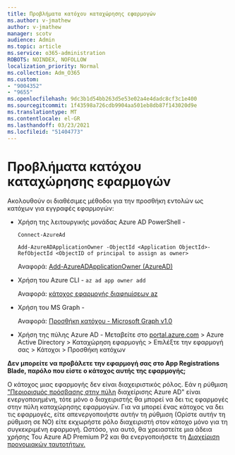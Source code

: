 ```yaml
---
title: Προβλήματα κατόχου καταχώρησης εφαρμογών
ms.author: v-jmathew
author: v-jmathew
manager: scotv
audience: Admin
ms.topic: article
ms.service: o365-administration
ROBOTS: NOINDEX, NOFOLLOW
localization_priority: Normal
ms.collection: Adm_O365
ms.custom:
- "9004352"
- "9655"
ms.openlocfilehash: 9dc3b1d54bb263d5e53e02a4e4dadc8cf3c1e400
ms.sourcegitcommit: 1f43598a726cdb9904aa501eb8db87f143020d9e
ms.translationtype: MT
ms.contentlocale: el-GR
ms.lasthandoff: 03/23/2021
ms.locfileid: "51404773"
---
```

# <a name="app-registration-owner-issues"></a>Προβλήματα κατόχου καταχώρησης εφαρμογών

Ακολουθούν οι διαθέσιμες μέθοδοι για την προσθήκη εντολών ως κατόχων για εγγραφές εφαρμογών:

- Χρήση της λειτουργικής μονάδας Azure AD PowerShell -

    `Connect-AzureAd`

    `Add-AzureADApplicationOwner -ObjectId <Application ObjectId>-RefObjectId <ObjectID of principal to assign as owner>`

    Αναφορά: [Add-AzureADApplicationOwner (AzureAD)](https://docs.microsoft.com/powershell/module/azuread/add-azureadapplicationowner)
- Χρήση του Azure CLI - `az ad app owner add`

    Αναφορά: [κάτοχος εφαρμογής διαφημίσεων az](https://docs.microsoft.com/cli/azure/ad/app/owner)
- Χρήση του MS Graph -

    Αναφορά: [Προσθήκη κατόχου - Microsoft Graph v1.0](https://docs.microsoft.com/graph/api/application-post-owners)
- Χρήση της πύλης Azure AD - Μεταβείτε στο [portal.azure.com](https://portal.azure.com/) > Azure Active Directory > Καταχώρηση εφαρμογής > Επιλέξτε την εφαρμογή σας > Κάτοχοι > Προσθήκη κατόχων

**Δεν μπορείτε να προβάλετε την εφαρμογή σας στο App Registrations Blade, παρόλο που είστε ο κάτοχος αυτής της εφαρμογής;**

Ο κάτοχος μιας εφαρμογής δεν είναι διαχειριστικός ρόλος. Εάν η ρύθμιση ["Περιορισμός πρόσβασης στην πύλη](https://docs.microsoft.com/azure/active-directory/fundamentals/users-default-permissions) διαχείρισης Azure AD" είναι ενεργοποιημένη, τότε μόνο ο διαχειριστής θα μπορεί να δει τις εφαρμογές στην πύλη καταχώρησης εφαρμογών. Για να μπορεί ένας κάτοχος να δει τις εφαρμογές, είτε απενεργοποιήστε αυτήν τη ρύθμιση (Ορίστε αυτήν τη ρύθμιση σε NO) είτε εκχωρήστε ρόλο διαχειριστή στον κάτοχο μόνο για τη συγκεκριμένη εφαρμογή. Ωστόσο, για αυτό, θα χρειαστείτε μια άδεια χρήσης Του Azure AD Premium P2 και θα ενεργοποιήσετε τη [Διαχείριση προνομιακών ταυτοτήτων.](https://docs.microsoft.com/azure/active-directory/privileged-identity-management/pim-configure)
